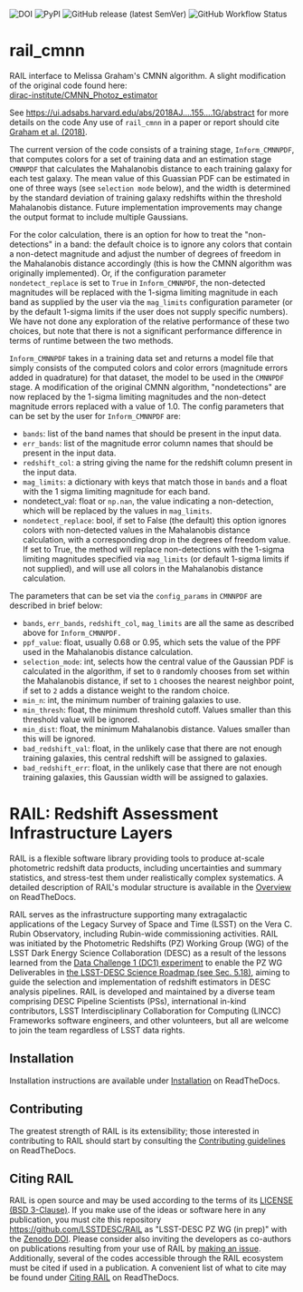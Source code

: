 ![DOI](https://zenodo.org/badge/223043497.svg)
![PyPI](https://img.shields.io/pypi/v/pz-rail-cmnn)
![GitHub release (latest SemVer)](https://img.shields.io/github/v/release/LSSTDESC/rail_cmnn)
![GitHub Workflow Status](https://img.shields.io/github/actions/workflow/status/LSSTDESC/rail_cmnn/main.yml)

# rail_cmnn

RAIL interface to Melissa Graham's CMNN algorithm.  A slight modification of the original code found here: <br>
[dirac-institute/CMNN_Photoz_estimator](https://github.com/dirac-institute/CMNN_Photoz_Estimator)

See https://ui.adsabs.harvard.edu/abs/2018AJ....155....1G/abstract
for more details on the code
Any use of `rail_cmnn` in a paper or report should cite [Graham et al. (2018)](https://ui.adsabs.harvard.edu/abs/2018AJ....155....1G/abstract).

The current version of the code consists of a training stage, `Inform_CMNNPDF`, that computes colors for a set of training data and an estimation stage `CMNNPDF` that calculates the Mahalanobis distance to each training galaxy for each test galaxy. The mean value of this Guassian PDF can be estimated in one of three ways (see `selection mode` below), and the width is determined by the standard deviation of training galaxy redshifts within the threshold Mahalanobis distance.  Future implementation improvements may change the output format to include multiple Gaussians.

For the color calculation, there is an option for how to treat the "non-detections" in a band: the default choice is to ignore any colors that contain a non-detect magnitude and adjust the number of degrees of freedom in the Mahalanobis distance accordingly (this is how the CMNN algorithm was originally implemented). Or, if the configuration parameter `nondetect_replace` is set to `True` in `Inform_CMNNPDF`, the non-detected magnitudes will be replaced with the 1-sigma limiting magnitude in each band as supplied by the user via the `mag_limits` configuration parameter (or by the default 1-sigma limits if the user does not supply specific numbers). We have not done any exploration of the relative performance of these two choices, but note that there is not a significant performance difference in terms of runtime between the two methods.

`Inform_CMNNPDF` takes in a training data set and returns a model file that simply consists of the computed colors and color errors (magnitude errors added in quadrature) for that dataset, the model to be used in the `CMNNPDF` stage. A modification of the original CMNN algorithm, "nondetections" are now replaced by the 1-sigma limiting magnitudes and the non-detect magnitude errors replaced with a value of 1.0.  The config parameters that can be set by the user for `Inform_CMNNPDF` are:<br>
- `bands`: list of the band names that should be present in the input data.<br>
- `err_bands`: list of the magnitude error column names that should be present in the input data.<br>
- `redshift_col`: a string giving the name for the redshift column present in the input data.<br>
- `mag_limits`: a dictionary with keys that match those in `bands` and a float with the 1 sigma limiting magnitude for each band.<br>
- nondetect_val: float or `np.nan`, the value indicating a non-detection, which will be replaced by the values in `mag_limits`.<br>
- `nondetect_replace`: bool, if set to False (the default) this option ignores colors with non-detected values in the Mahalanobis distance calculation, with a corresponding drop in the degrees of freedom value. If set to True, the method will replace non-detections with the 1-sigma limiting magnitudes specified via `mag_limits` (or default 1-sigma limits if not supplied), and will use all colors in the Mahalanobis distance calculation.


The parameters that can be set via the `config_params` in `CMNNPDF` are described in brief below:<br>
- `bands`, `err_bands`, `redshift_col`, `mag_limits` are all the same as described above for `Inform_CMNNPDF.`<br>
- `ppf_value`: float, usually 0.68 or 0.95, which sets the value of the PPF used in the Mahalanobis distance calculation.<br>
- `selection_mode`: int, selects how the central value of the Gaussian PDF is calculated in the algorithm, if set to `0` randomly chooses from set within the Mahalanobis distance, if set to `1` chooses the nearest neighbor point, if set to `2` adds a distance weight to the random choice.<br>
- `min_n`: int, the minimum number of training galaxies to use.<br>
- `min_thresh`: float, the minimum threshold cutoff.  Values smaller than this threshold value will be ignored.<br>
- `min_dist`: float, the minimum Mahalanobis distance. Values smaller than this will be ignored.<br>
- `bad_redshift_val`: float, in the unlikely case that there are not enough training galaxies, this central redshift will be assigned to galaxies.<br>
- `bad_redshift_err`: float, in the unlikely case that there are not enough training galaxies, this Gaussian width will be assigned to galaxies.<br>

# RAIL: Redshift Assessment Infrastructure Layers

RAIL is a flexible software library providing tools to produce at-scale photometric redshift data products, including uncertainties and summary statistics, and stress-test them under realistically complex systematics.
A detailed description of RAIL's modular structure is available in the [Overview](https://lsstdescrail.readthedocs.io/en/latest/source/overview.html) on ReadTheDocs.

RAIL serves as the infrastructure supporting many extragalactic applications of the Legacy Survey of Space and Time (LSST) on the Vera C. Rubin Observatory, including Rubin-wide commissioning activities. 
RAIL was initiated by the Photometric Redshifts (PZ) Working Group (WG) of the LSST Dark Energy Science Collaboration (DESC) as a result of the lessons learned from the [Data Challenge 1 (DC1) experiment](https://academic.oup.com/mnras/article/499/2/1587/5905416) to enable the PZ WG Deliverables in [the LSST-DESC Science Roadmap (see Sec. 5.18)](https://lsstdesc.org/assets/pdf/docs/DESC_SRM_latest.pdf), aiming to guide the selection and implementation of redshift estimators in DESC analysis pipelines.
RAIL is developed and maintained by a diverse team comprising DESC Pipeline Scientists (PSs), international in-kind contributors, LSST Interdisciplinary Collaboration for Computing (LINCC) Frameworks software engineers, and other volunteers, but all are welcome to join the team regardless of LSST data rights. 

## Installation

Installation instructions are available under [Installation](https://lsstdescrail.readthedocs.io/en/latest/source/installation.html) on ReadTheDocs.

## Contributing

The greatest strength of RAIL is its extensibility; those interested in contributing to RAIL should start by consulting the [Contributing guidelines](https://lsstdescrail.readthedocs.io/en/latest/source/contributing.html) on ReadTheDocs.

## Citing RAIL

RAIL is open source and may be used according to the terms of its [LICENSE](https://github.com/LSSTDESC/RAIL/blob/main/LICENSE) [(BSD 3-Clause)](https://opensource.org/licenses/BSD-3-Clause).
If you make use of the ideas or software here in any publication, you must cite this repository <https://github.com/LSSTDESC/RAIL> as "LSST-DESC PZ WG (in prep)" with the [Zenodo DOI](https://doi.org/10.5281/zenodo.7017551).
Please consider also inviting the developers as co-authors on publications resulting from your use of RAIL by [making an issue](https://github.com/LSSTDESC/RAIL/issues/new/choose).
Additionally, several of the codes accessible through the RAIL ecosystem must be cited if used in a publication.
A convenient list of what to cite may be found under [Citing RAIL](https://lsstdescrail.readthedocs.io/en/latest/source/citing.html) on ReadTheDocs.
